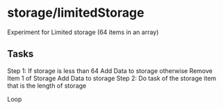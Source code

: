 # storage/limitedStorage
Experiment for Limited storage (64 items in an array)

## Tasks
Step 1:
If storage is less than 64
    Add Data to storage
otherwise
    Remove Item 1 of Storage
    Add Data to storage
Step 2:
Do task of the storage item that is the length of storage

Loop